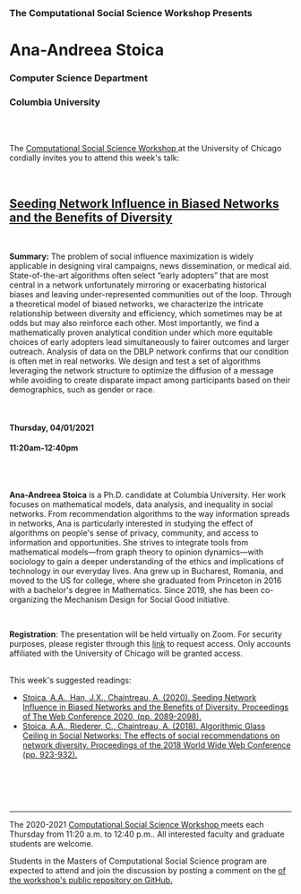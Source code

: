 


<br>

<h3 class=pfblock-header> The Computational Social Science Workshop Presents </h3>

<h1 class=pfblock-header3> Ana-Andreea Stoica</h1>
<h3 class=pfblock-header3> Computer Science Department </h3>
<h3 class=pfblock-header3> Columbia University </h3>

<br><br>



<p class=pfblock-header3>The <a href="https://macss.uchicago.edu/content/computation-workshop"> Computational Social Science Workshop </a> at the University of Chicago cordially invites you to attend this week's talk:</p>



<br>

<div class=pfblock-header3>
<h2 class=pfblock-header>
  <a href=https://github.com/uchicago-computation-workshop/Spring2021/tree/master/04-01_Stoica> Seeding Network Influence in Biased Networks and the Benefits of Diversity </a>
</h2>

<br>
</div>



<p class=footertext2>

**Summary:** The problem of social influence maximization is widely applicable in designing viral campaigns, news dissemination, or medical aid. State-of-the-art algorithms often select “early adopters” that are most central in a network unfortunately mirroring or exacerbating historical biases and leaving under-represented communities out of the loop. Through a theoretical model of biased networks, we characterize the intricate relationship between diversity and efficiency, which sometimes may be at odds but may also reinforce each other. Most importantly, we find a mathematically proven analytical condition
under which more equitable choices of early adopters lead simultaneously to fairer outcomes and larger outreach. Analysis of data on the DBLP network confirms that our condition is often met in real networks. We design and test a set of algorithms leveraging the network structure to optimize the diffusion of a message while avoiding to create disparate impact among participants based on their demographics, such as gender or race.

</p>

<br>

<h4 class=pfblock-header3> Thursday, 04/01/2021 </h4>
<h4 class=pfblock-header3> 11:20am-12:40pm </h4>

<br><br>

<p class=footertext2>

**Ana-Andreea Stoica** is a Ph.D. candidate at Columbia University. Her work focuses on mathematical models, data analysis, and inequality in social networks. From recommendation algorithms to the way information spreads in networks, Ana is particularly interested in studying the effect of algorithms on people's sense of privacy, community, and access to information and opportunities. She strives to integrate tools from mathematical models—from graph theory to opinion dynamics—with sociology to gain a deeper understanding of the ethics and implications of technology in our everyday lives. Ana grew up in Bucharest, Romania, and moved to the US for college, where she graduated from Princeton in 2016 with a bachelor's degree in Mathematics. Since 2019, she has been co-organizing the Mechanism Design for Social Good initiative.
</p>

<br>

**Registration**: The presentation will be held virtually on Zoom. For security purposes, please register through this [link](https://uchicago.zoom.us/meeting/register/tJUodu6urD4uGtGyWjio-w5DPZ-ElCri9nzt ) to request access. Only accounts affiliated with the University of Chicago will be granted access.

<br>
This week's suggested readings:

- [Stoica, A.A., Han, J.X., Chaintreau, A. (2020). Seeding Network Influence in Biased Networks and the Benefits of Diversity. Proceedings of The Web Conference 2020, (pp. 2089-2098).](https://github.com/uchicago-computation-workshop/Spring2021/blob/master/04-01_Stoica/socialinfluence.pdf)
- [Stoica, A.A., Riederer, C., Chaintreau, A. (2018). Algorithmic Glass Ceiling in Social Networks: The effects of social recommendations on network diversity. Proceedings of the 2018 World Wide Web Conference (pp. 923-932).](https://github.com/uchicago-computation-workshop/Spring2021/blob/master/04-01_Stoica/recommendationglassceiling.pdf)

<br>

<br><br>

---

<p class=footertext> The 2020-2021 <a href="https://macss.uchicago.edu/content/computation-workshop"> Computational Social Science Workshop </a> meets each Thursday from 11:20 a.m. to 12:40 p.m.. All interested faculty and graduate students are welcome.</p>



<p class=footertext>Students in the Masters of Computational Social Science program are expected to attend and join the discussion by posting a comment on the <a href=https://github.com/uchicago-computation-workshop/Spring2021/issues/1 page</a> of the <a href=https://github.com/uchicago-computation-workshop/Spring2021/tree/master/04-01_Stoica>workshop's public repository on GitHub.</a></p>
